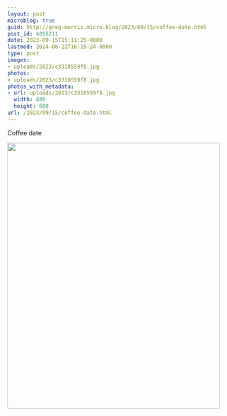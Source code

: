 ```yaml
---
layout: post
microblog: true
guid: http://greg-morris.micro.blog/2023/09/15/coffee-date.html
post_id: 4055211
date: 2023-09-15T15:11:25-0000
lastmod: 2024-06-22T16:19:24-0000
type: post
images:
- uploads/2023/c3318559f8.jpg
photos:
- uploads/2023/c3318559f8.jpg
photos_with_metadata:
- url: uploads/2023/c3318559f8.jpg
  width: 480
  height: 600
url: /2023/09/15/coffee-date.html
---
```

Coffee date 

<img src="uploads/2023/c3318559f8.jpg" width="480" height="600" alt="">
